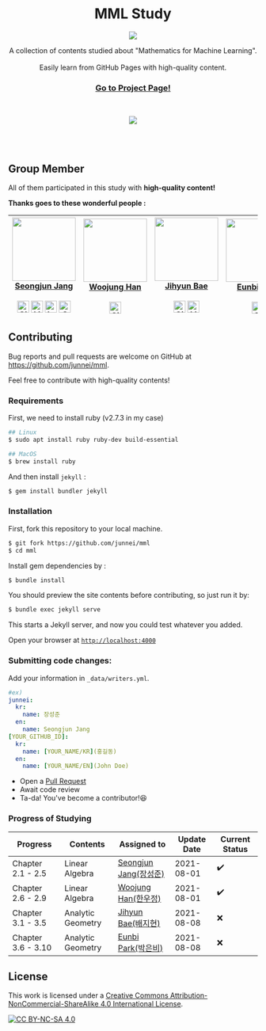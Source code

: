<p align="center">
    <h1 align="center">MML Study</h1>
    <p align="center">
      <img src="https://github.com/junnei/mml/blob/main/assets/images/logo.png?raw=true">
    </p>
    <p align="center">
        A collection of contents studied about "Mathematics for Machine Learning".<br><br>Easily learn from GitHub Pages with high-quality content.
    </p>
    <h3>
        <p align="center">
            <strong>
                <a href="https://junnei.github.io/mml/en">Go to Project Page!</a>
            </strong>
        </p>
    </h3>
    <br>
    <p align="center">
        <a href="http://creativecommons.org/licenses/by-nc-sa/4.0/" alt="CC BY-NC-SA 4.0">
            <img src="https://img.shields.io/badge/License-CC%20BY--NC--SA%204.0-blue.svg">
        </a>
    </p>
    <br><br>
</p>



## Group Member

All of them participated in this study with <b>high-quality content!</b>

<b>Thanks goes to these wonderful people :</b>

<!-- ALL-CONTRIBUTORS-LIST:START - Do not remove or modify this section -->
<!-- prettier-ignore -->
| [<img src="https://avatars.githubusercontent.com/u/41983244?v=4" width="128px;"/><br><b>Seongjun Jang</b>](https://github.com/junnei)<br><br><a href="https://junnei.github.io"><img src="https://edent.github.io/SuperTinyIcons/images/svg/github.svg" width="24" title="GitHub" /></a> <a href="https://www.linkedin.com/in/xun"><img src="https://edent.github.io/SuperTinyIcons/images/svg/linkedin.svg" width="24" title="LinkedIn" /></a> <a href="https://www.instagram.com/worg._.grow"><img src="https://edent.github.io/SuperTinyIcons/images/svg/instagram.svg" width="24" title="Instagram" /></a> <a href="https://soundcloud.com/ljobavastjqn"><img src="https://edent.github.io/SuperTinyIcons/images/svg/soundcloud.svg" width="24" title="SoundCloud" /></a>| [<img src="https://avatars.githubusercontent.com/u/72767245?v=4" width="128px;"/><br><b>Woojung Han</b>](https://github.com/dnwjddl)<br><br><a href="https://dnwjddl.github.io"><img src="https://edent.github.io/SuperTinyIcons/images/svg/github.svg" width="24" title="GitHub" /></a> | [<img src="https://avatars.githubusercontent.com/u/70308402?v=4" width="128px;"/><br><b>Jihyun Bae</b>](https://github.com/dobby-help)<br><br><a href="https://github.com/dobby-help"><img src="https://edent.github.io/SuperTinyIcons/images/svg/github.svg" width="24" title="GitHub" /></a> <a href="https://www.linkedin.com/in/지현-배-7613031b2"><img src="https://edent.github.io/SuperTinyIcons/images/svg/linkedin.svg" width="24" title="LinkedIn" /></a> | [<img src="https://avatars.githubusercontent.com/u/69047310?v=4" width="128px;"/><br><b>Eunbi Park</b>](https://github.com/bluvory)<br><br><a href="https://github.com/bluvory"><img src="https://edent.github.io/SuperTinyIcons/images/svg/github.svg" width="24" title="GitHub" /></a> |
| :---: | :---: | :---: | :---: |
<!-- ALL-CONTRIBUTORS-LIST:END -->

## Contributing

Bug reports and pull requests are welcome on GitHub at https://github.com/junnei/mml.

Feel free to contribute with high-quality contents!


### Requirements

First, we need to install ruby (v2.7.3 in my case)
```bash
## Linux
$ sudo apt install ruby ruby-dev build-essential

## MacOS
$ brew install ruby
```

And then install `jekyll` :

```bash
$ gem install bundler jekyll
```

### Installation

First, fork this repository to your local machine.

```bash
$ git fork https://github.com/junnei/mml
$ cd mml
```


Install gem dependencies by :

```bash
$ bundle install
```

You should preview the site contents before contributing, so just run it by:

```bash
$ bundle exec jekyll serve
```
This starts a Jekyll server, and now you could test whatever you added.

Open your browser at [`http://localhost:4000`](http://localhost:4000)

### Submitting code changes:

Add your information in `_data/writers.yml`.

```yml
#ex)
junnei:
  kr:
    name: 장성준
  en:
    name: Seongjun Jang
[YOUR_GITHUB_ID]:
  kr:
    name: [YOUR_NAME/KR](홍길동)
  en:
    name: [YOUR_NAME/EN](John Doe)
```

- Open a [Pull Request](https://github.com/junnei/mml/pulls)
- Await code review
- Ta-da! You've become a contributor!😆

### Progress of Studying

| Progress  | Contents  | Assigned to   | Update Date | Current Status | 
|-----------|-----------|---------------|-------------|----------------|
| Chapter 2.1 - 2.5  | Linear Algebra    |[Seongjun Jang(장성준)](https://github.com/junnei)| 2021-08-01 | ✔️
| Chapter 2.6 - 2.9  | Linear Algebra    |[Woojung Han(한우정)](https://github.com/dnwjddl) | 2021-08-01 | ✔️
| Chapter 3.1 - 3.5  | Analytic Geometry |[Jihyun Bae(배지현)](https://github.com/dobby-help)           | 2021-08-08 | ❌
| Chapter 3.6 - 3.10 | Analytic Geometry |[Eunbi Park(박은비)](https://github.com/bluvory)  | 2021-08-08 | ❌


## License

This work is licensed under a
[Creative Commons Attribution-NonCommercial-ShareAlike 4.0 International License][cc-by-nc-sa].

[![CC BY-NC-SA 4.0][cc-by-nc-sa-image]][cc-by-nc-sa]

[cc-by-nc-sa]: http://creativecommons.org/licenses/by-nc-sa/4.0/
[cc-by-nc-sa-image]: https://licensebuttons.net/l/by-nc-sa/4.0/88x31.png

